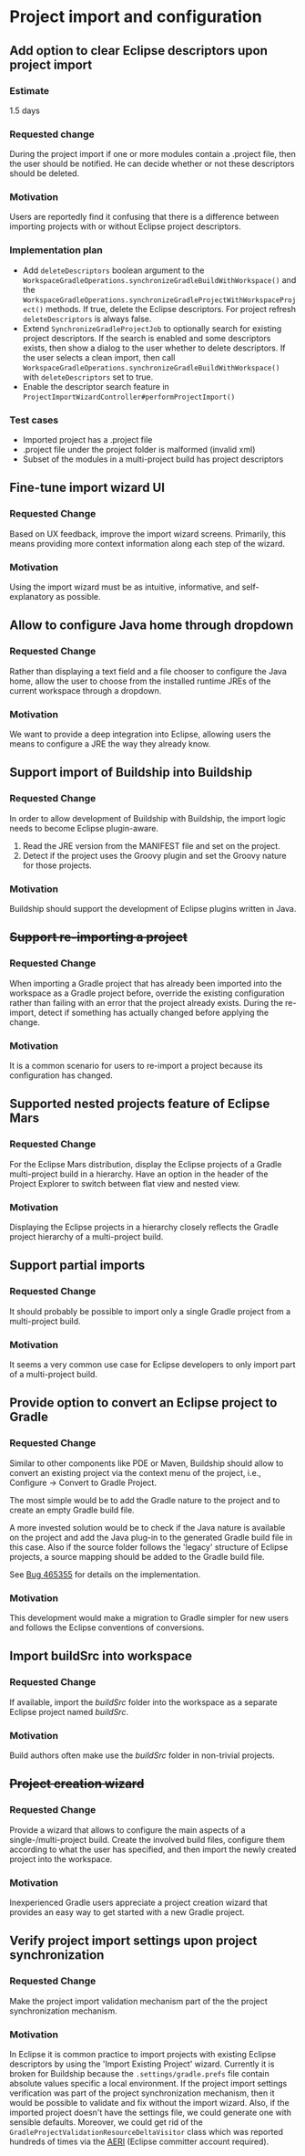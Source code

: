 # Project import and configuration

## Add option to clear Eclipse descriptors upon project import

### Estimate

1.5 days

### Requested change

During the project import if one or more modules contain a .project file, then the user should be notified. He can decide whether or not these descriptors should be deleted.

### Motivation

Users are reportedly find it confusing that there is a difference between importing projects with or without Eclipse
project descriptors.

### Implementation plan
- Add `deleteDescriptors` boolean argument to the `WorkspaceGradleOperations.synchronizeGradleBuildWithWorkspace()` and the 
   `WorkspaceGradleOperations.synchronizeGradleProjectWithWorkspaceProject()` methods. If true, delete the Eclipse descriptors. For 
   project refresh `deleteDescriptors` is always false.
- Extend `SynchronizeGradleProjectJob` to optionally search for existing project descriptors. If the search is enabled and some 
   descriptors exists, then show a dialog to the user whether to delete descriptors. If the user selects a clean import, then 
   call `WorkspaceGradleOperations.synchronizeGradleBuildWithWorkspace()` with `deleteDescriptors` set to true.
- Enable the descriptor search feature in `ProjectImportWizardController#performProjectImport()`

### Test cases

- Imported project has a .project file
- .project file under the project folder is malformed (invalid xml)
- Subset of the modules in a multi-project build has project descriptors


## Fine-tune import wizard UI

### Requested Change

Based on UX feedback, improve the import wizard screens. Primarily, this means providing more context information
along each step of the wizard.

### Motivation

Using the import wizard must be as intuitive, informative, and self-explanatory as possible.


## Allow to configure Java home through dropdown

### Requested Change

Rather than displaying a text field and a file chooser to configure the Java home, allow the user to choose from
the installed runtime JREs of the current workspace through a dropdown.

### Motivation

We want to provide a deep integration into Eclipse, allowing users the means to configure a JRE the way they already know.


## Support import of Buildship into Buildship

### Requested Change

In order to allow development of Buildship with Buildship, the import logic needs to become Eclipse plugin-aware.

1. Read the JRE version from the MANIFEST file and set on the project.
1. Detect if the project uses the Groovy plugin and set the Groovy nature for those projects.

### Motivation

Buildship should support the development of Eclipse plugins written in Java.


## ~~Support re-importing a project~~

### Requested Change

When importing a Gradle project that has already been imported into the workspace as a Gradle project before, override
the existing configuration rather than failing with an error that the project already exists. During the re-import, detect
if something has actually changed before applying the change.

### Motivation

It is a common scenario for users to re-import a project because its configuration has changed.


## Supported nested projects feature of Eclipse Mars

### Requested Change

For the Eclipse Mars distribution, display the Eclipse projects of a Gradle multi-project build in a hierarchy. Have an option
in the header of the Project Explorer to switch between flat view and nested view.

### Motivation

Displaying the Eclipse projects in a hierarchy closely reflects the Gradle project hierarchy of a multi-project build.


## Support partial imports

### Requested Change

It should probably be possible to import only a single Gradle project from a multi-project build.

### Motivation

It seems a very common use case for Eclipse developers to only import part of a multi-project build.


## Provide option to convert an Eclipse project to Gradle

### Requested Change

Similar to other components like PDE or Maven, Buildship should allow to convert an existing project via the context menu of
the project, i.e., Configure -> Convert to Gradle Project.

The most simple would be to add the Gradle nature to the project and to create an empty Gradle build file.

A more invested solution would be to check if the Java nature is available on the project and add the Java plug-in to the
generated Gradle build file in this case. Also if the source folder follows the 'legacy' structure of Eclipse projects, a source
mapping should be added to the Gradle build file.

See [Bug 465355](https://bugs.eclipse.org/bugs/show_bug.cgi?id=465355) for details on the implementation.

### Motivation

This development would make a migration to Gradle simpler for new users and follows the Eclipse conventions of conversions.


## Import buildSrc into workspace

### Requested Change

If available, import the _buildSrc_ folder into the workspace as a separate Eclipse project named _buildSrc_.

### Motivation

Build authors often make use the _buildSrc_ folder in non-trivial projects.


## ~~Project creation wizard~~

### Requested Change

Provide a wizard that allows to configure the main aspects of a single-/multi-project build. Create the involved build
files, configure them according to what the user has specified, and then import the newly created project into the workspace.

### Motivation

Inexperienced Gradle users appreciate a project creation wizard that provides an easy way to get started with a new Gradle project.


## Verify project import settings upon project synchronization 

### Requested Change
Make the project import validation mechanism part of the the project synchronization mechanism.

### Motivation

In Eclipse it is common practice to import projects with existing Eclipse descriptors by using the 'Import Existing Project' wizard.
Currently it is broken for Buildship because the `.settings/gradle.prefs` file contain absolute values specific a local
environment. If the project import settings verification was part of the project synchronization mechanism, then it would be 
possible to validate and fix without the import wizard. Also, if the imported project doesn't have the settings file, we could generate
one with sensible defaults. Moreover, we could get rid of the `GradleProjectValidationResourceDeltaVisitor` class which was reported
hundreds of times via the [AERI](https://dev.eclipse.org/recommenders/committers/confess/#/problems/55d448e2e4b0f0b83a6e47ab/details) 
(Eclipse committer account required).
